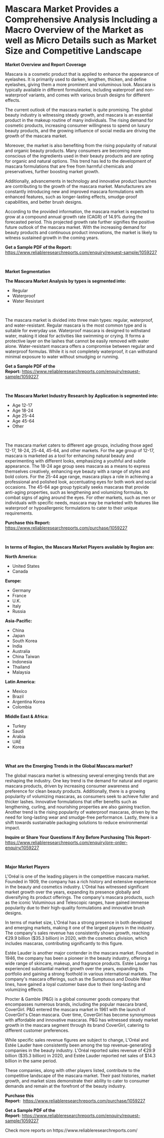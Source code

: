 <p><h1>Mascara Market Provides a Comprehensive Analysis Including a Macro Overview of the Market as well as Micro Details such as Market Size and Competitive Landscape</h1></p><p><strong>Market Overview and Report Coverage</strong></p>
<p><p>Mascara is a cosmetic product that is applied to enhance the appearance of eyelashes. It is primarily used to darken, lengthen, thicken, and define eyelashes, giving them a more prominent and voluminous look. Mascara is typically available in different formulations, including waterproof and non-waterproof variants, and comes with various brush designs for different effects.</p><p>The current outlook of the mascara market is quite promising. The global beauty industry is witnessing steady growth, and mascara is an essential product in the makeup routine of many individuals. The rising demand for cosmetic products, increasing consumer willingness to spend on luxury beauty products, and the growing influence of social media are driving the growth of the mascara market.</p><p>Moreover, the market is also benefiting from the rising popularity of natural and organic beauty products. Many consumers are becoming more conscious of the ingredients used in their beauty products and are opting for organic and natural options. This trend has led to the development of mascara formulations that are free from harmful chemicals and preservatives, further boosting market growth.</p><p>Additionally, advancements in technology and innovative product launches are contributing to the growth of the mascara market. Manufacturers are constantly introducing new and improved mascara formulations with enhanced features, such as longer-lasting effects, smudge-proof capabilities, and better brush designs.</p><p>According to the provided information, the mascara market is expected to grow at a compound annual growth rate (CAGR) of 14.9% during the forecasted period. This projected growth rate further signifies the positive future outlook of the mascara market. With the increasing demand for beauty products and continuous product innovations, the market is likely to witness sustained growth in the coming years.</p></p>
<p><strong>Get a Sample PDF of the Report:</strong> <a href="https://www.reliableresearchreports.com/enquiry/request-sample/1059227">https://www.reliableresearchreports.com/enquiry/request-sample/1059227</a></p>
<p>&nbsp;</p>
<p><strong>Market Segmentation</strong></p>
<p><strong>The Mascara Market Analysis by types is segmented into:</strong></p>
<p><ul><li>Regular</li><li>Waterproof</li><li>Water Resistant</li></ul></p>
<p>&nbsp;</p>
<p><p>The mascara market is divided into three main types: regular, waterproof, and water-resistant. Regular mascara is the most common type and is suitable for everyday use. Waterproof mascara is designed to withstand water, making it ideal for activities like swimming or crying. It forms a protective layer on the lashes that cannot be easily removed with water alone. Water-resistant mascara offers a compromise between regular and waterproof formulas. While it is not completely waterproof, it can withstand minimal exposure to water without smudging or running.</p></p>
<p><strong>Get a Sample PDF of the Report:</strong>&nbsp;<a href="https://www.reliableresearchreports.com/enquiry/request-sample/1059227">https://www.reliableresearchreports.com/enquiry/request-sample/1059227</a></p>
<p>&nbsp;</p>
<p><strong>The Mascara Market Industry Research by Application is segmented into:</strong></p>
<p><ul><li>Age 12-17</li><li>Age 18-24</li><li>Age 25-44</li><li>Age 45-64</li><li>Other</li></ul></p>
<p>&nbsp;</p>
<p><p>The mascara market caters to different age groups, including those aged 12-17, 18-24, 25-44, 45-64, and other markets. For the age group of 12-17, mascara is marketed as a tool for enhancing natural beauty and experimenting with different looks, emphasizing a youthful and subtle appearance. The 18-24 age group sees mascara as a means to express themselves creatively, enhancing eye beauty with a range of styles and bold colors. For the 25-44 age range, mascara plays a role in achieving a professional and polished look, accentuating eyes for both work and social occasions. The 45-64 age group typically seeks mascaras that provide anti-aging properties, such as lengthening and volumizing formulas, to combat signs of aging around the eyes. For other markets, such as men or individuals with specific needs, mascara may be marketed with features like waterproof or hypoallergenic formulations to cater to their unique requirements.</p></p>
<p><strong>Purchase this Report:</strong>&nbsp; <a href="https://www.reliableresearchreports.com/purchase/1059227">https://www.reliableresearchreports.com/purchase/1059227</a></p>
<p>&nbsp;</p>
<p><strong>In terms of Region, the Mascara Market Players available by Region are:</strong></p>
<p>
    <p> <strong> North America: </strong>
        <ul>
            <li>United States</li>
            <li>Canada</li>
        </ul>
        </p> 
    <p> <strong> Europe: </strong>
        <ul>
            <li>Germany</li>
            <li>France</li>
            <li>U.K.</li>
            <li>Italy</li>
            <li>Russia</li>
        </ul>
        </p> 
    <p> <strong> Asia-Pacific: </strong>
        <ul>
            <li>China</li>
            <li>Japan</li>
            <li>South Korea</li>
            <li>India</li>
            <li>Australia</li>
            <li>China Taiwan</li>
            <li>Indonesia</li>
            <li>Thailand</li>
            <li>Malaysia</li>
        </ul>
        </p> 
    <p> <strong> Latin America: </strong>
        <ul>
            <li>Mexico</li>
            <li>Brazil</li>
            <li>Argentina Korea</li>
            <li>Colombia</li>
        </ul>
        </p> 
    <p> <strong> Middle East & Africa: </strong>
        <ul>
            <li>Turkey</li>
            <li>Saudi</li>
            <li>Arabia</li>
            <li>UAE</li>
            <li>Korea</li>
        </ul>
    </p>
    </p>
<p>&nbsp;</p>
<p><strong>What are the Emerging Trends in the Global Mascara market?</strong></p>
<p><p>The global mascara market is witnessing several emerging trends that are reshaping the industry. One key trend is the demand for natural and organic mascara products, driven by increasing consumer awareness and preference for clean beauty products. Additionally, there is a growing popularity of volumizing mascaras, as consumers seek to achieve fuller and thicker lashes. Innovative formulations that offer benefits such as lengthening, curling, and nourishing properties are also gaining traction. Another trend is the rising popularity of waterproof mascaras, driven by the need for long-lasting wear and smudge-free performance. Lastly, there is a shift towards sustainable packaging solutions to reduce environmental impact.</p></p>
<p><strong>Inquire or Share Your Questions If Any Before Purchasing This Report</strong>- <a href="https://www.reliableresearchreports.com/enquiry/pre-order-enquiry/1059227">https://www.reliableresearchreports.com/enquiry/pre-order-enquiry/1059227</a></p>
<p>&nbsp;</p>
<p><strong>Major Market Players</strong></p>
<p><p>L'Oréal is one of the leading players in the competitive mascara market. Founded in 1909, the company has a rich history and extensive experience in the beauty and cosmetics industry. L'Oréal has witnessed significant market growth over the years, expanding its presence globally and diversifying its product offerings. The company's mascara products, such as the iconic Voluminous and Telescopic ranges, have gained immense popularity due to their high-quality formulations and innovative brush designs.</p><p>In terms of market size, L'Oréal has a strong presence in both developed and emerging markets, making it one of the largest players in the industry. The company's sales revenue has consistently shown growth, reaching €29.9 billion ($35.3 billion) in 2020, with the cosmetics division, which includes mascaras, contributing significantly to this figure.</p><p>Estée Lauder is another major contender in the mascara market. Founded in 1946, the company has been a pioneer in the beauty industry, offering a wide range of skincare, makeup, and fragrance products. Estée Lauder has experienced substantial market growth over the years, expanding its portfolio and gaining a strong foothold in various international markets. The company's mascara offerings, such as the Sumptuous and Double Wear lines, have gained a loyal customer base due to their long-lasting and volumizing effects.</p><p>Procter & Gamble (P&G) is a global consumer goods company that encompasses numerous brands, including the popular mascara brand, CoverGirl. P&G entered the mascara market in 1961 with the launch of CoverGirl's Clean mascara. Over time, CoverGirl has become synonymous with affordable and innovative mascaras. P&G has witnessed steady market growth in the mascara segment through its brand CoverGirl, catering to different customer preferences.</p><p>While specific sales revenue figures are subject to change, L'Oréal and Estée Lauder have consistently been among the top revenue-generating companies in the beauty industry. L'Oréal reported sales revenue of €29.9 billion ($35.3 billion) in 2020, and Estée Lauder reported net sales of $14.3 billion in the same period.</p><p>These companies, along with other players listed, contribute to the competitive landscape of the mascara market. Their past histories, market growth, and market sizes demonstrate their ability to cater to consumer demands and remain at the forefront of the beauty industry.</p></p>
<p><strong>Purchase this Report:</strong>&nbsp;&nbsp;<a href="https://www.reliableresearchreports.com/purchase/1059227">https://www.reliableresearchreports.com/purchase/1059227</a></p>
<p></p>
<p><strong>Get a Sample PDF of the Report:</strong>&nbsp;<a href="https://www.reliableresearchreports.com/enquiry/request-sample/1059227">https://www.reliableresearchreports.com/enquiry/request-sample/1059227</a></p>
<p>Check more reports on https://www.reliableresearchreports.com/</p>